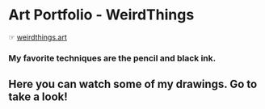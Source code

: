 # Art Portfolio - WeirdThings
<span>&#9758;</span> <a href="https://weirdthings.art" target="_blank">weirdthings.art</a>

<h3>My favorite techniques are the pencil and black ink.</h3>
<h2>Here you can watch some of my drawings. Go to take a look!</h3>




